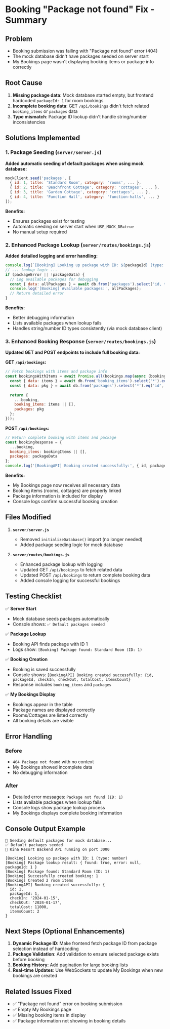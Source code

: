 # Booking "Package not found" Fix - Summary

## Problem
- Booking submission was failing with "Package not found" error (404)
- The mock database didn't have packages seeded on server start
- My Bookings page wasn't displaying booking items or package info correctly

## Root Cause
1. **Missing package data**: Mock database started empty, but frontend hardcoded `packageId: 1` for room bookings
2. **Incomplete booking data**: GET `/api/bookings` didn't fetch related `booking_items` or `packages` data
3. **Type mismatch**: Package ID lookup didn't handle string/number inconsistencies

## Solutions Implemented

### 1. Package Seeding (`server/server.js`)
**Added automatic seeding of default packages when using mock database:**
```javascript
mockClient.seed('packages', [
  { id: 1, title: 'Standard Room', category: 'rooms', ... },
  { id: 2, title: 'Beachfront Cottage', category: 'cottages', ... },
  { id: 3, title: 'Garden Cottage', category: 'cottages', ... },
  { id: 4, title: 'Function Hall', category: 'function-halls', ... }
]);
```

**Benefits:**
- Ensures packages exist for testing
- Automatic seeding on server start when `USE_MOCK_DB=true`
- No manual setup required

### 2. Enhanced Package Lookup (`server/routes/bookings.js`)
**Added detailed logging and error handling:**
```javascript
console.log(`[Booking] Looking up package with ID: ${packageId} (type: ${typeof packageId})`);
// ... lookup logic ...
if (packageError || !packageData) {
  // Log available packages for debugging
  const { data: allPackages } = await db.from('packages').select('id, title');
  console.log('[Booking] Available packages:', allPackages);
  // Return detailed error
}
```

**Benefits:**
- Better debugging information
- Lists available packages when lookup fails
- Handles string/number ID types consistently (via mock database client)

### 3. Enhanced Booking Response (`server/routes/bookings.js`)
**Updated GET and POST endpoints to include full booking data:**

**GET `/api/bookings`:**
```javascript
// Fetch bookings with items and package info
const bookingsWithItems = await Promise.all(bookings.map(async (booking) => {
  const { data: items } = await db.from('booking_items').select('*').eq('booking_id', booking.id);
  const { data: pkg } = await db.from('packages').select('*').eq('id', booking.package_id).single();
  
  return {
    ...booking,
    booking_items: items || [],
    packages: pkg
  };
}));
```

**POST `/api/bookings`:**
```javascript
// Return complete booking with items and package
const bookingResponse = {
  ...booking,
  booking_items: bookingItems || [],
  packages: packageData
};
console.log('[BookingAPI] Booking created successfully:', { id, packageId, totalCost, itemsCount });
```

**Benefits:**
- My Bookings page now receives all necessary data
- Booking items (rooms, cottages) are properly linked
- Package information is included for display
- Console logs confirm successful booking creation

## Files Modified

1. **`server/server.js`**
   - Removed `initializeDatabase()` import (no longer needed)
   - Added package seeding logic for mock database

2. **`server/routes/bookings.js`**
   - Enhanced package lookup with logging
   - Updated GET `/api/bookings` to fetch related data
   - Updated POST `/api/bookings` to return complete booking data
   - Added console logging for successful bookings

## Testing Checklist

✅ **Server Start**
- Mock database seeds packages automatically
- Console shows: `✅ Default packages seeded`

✅ **Package Lookup**
- Booking API finds package with ID 1
- Logs show: `[Booking] Package found: Standard Room (ID: 1)`

✅ **Booking Creation**
- Booking is saved successfully
- Console shows: `[BookingAPI] Booking created successfully: {id, packageId, checkIn, checkOut, totalCost, itemsCount}`
- Response includes `booking_items` and `packages`

✅ **My Bookings Display**
- Bookings appear in the table
- Package names are displayed correctly
- Rooms/Cottages are listed correctly
- All booking details are visible

## Error Handling

### Before
- `404 Package not found` with no context
- My Bookings showed incomplete data
- No debugging information

### After
- Detailed error messages: `Package not found (ID: 1)`
- Lists available packages when lookup fails
- Console logs show package lookup process
- My Bookings displays complete booking information

## Console Output Example

```
🧩 Seeding default packages for mock database...
✅ Default packages seeded
🚀 Kina Resort Backend API running on port 3000

[Booking] Looking up package with ID: 1 (type: number)
[Booking] Package lookup result: { found: true, error: null, packageId: 1 }
[Booking] Package found: Standard Room (ID: 1)
[Booking] Successfully created booking: 1
[Booking] Created 2 room items
[BookingAPI] Booking created successfully: {
  id: 1,
  packageId: 1,
  checkIn: '2024-01-15',
  checkOut: '2024-01-17',
  totalCost: 11000,
  itemsCount: 2
}
```

## Next Steps (Optional Enhancements)

1. **Dynamic Package ID**: Make frontend fetch package ID from package selection instead of hardcoding
2. **Package Validation**: Add validation to ensure selected package exists before booking
3. **Booking History**: Add pagination for large booking lists
4. **Real-time Updates**: Use WebSockets to update My Bookings when new bookings are created

## Related Issues Fixed

- ✅ "Package not found" error on booking submission
- ✅ Empty My Bookings page
- ✅ Missing booking items in display
- ✅ Package information not showing in booking details


